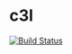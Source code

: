c3l
===

[![Build Status](https://travis-ci.org/SLP-KBIT/c3l.svg?branch=master)](https://travis-ci.org/SLP-KBIT/c3l)

